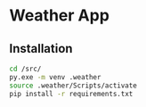 # Weather App


## Installation
``` bash
cd /src/
py.exe -m venv .weather
source .weather/Scripts/activate
pip install -r requirements.txt
```



